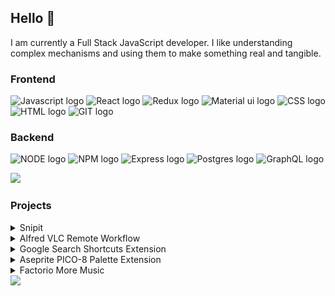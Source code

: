 ## Hello 👋

I am currently a Full Stack JavaScript developer. I like understanding complex mechanisms and using them to make something real and tangible. 

### Frontend
<p>
  <img src="https://user-images.githubusercontent.com/31222514/149812547-405716a0-b974-4da4-b749-f2b4a8adc1d8.png" width="8%" alt="Javascript logo">
  <img src="https://user-images.githubusercontent.com/31222514/149813755-3f74a208-1e4c-4d81-b848-1d4f1a18b969.png" width="8%" alt="React logo">
  <img src="https://user-images.githubusercontent.com/31222514/160580699-d782fd3f-4e09-4d92-895c-d9867302e145.svg" width="8%" alt="Redux logo">
  <img src="https://cdn.jsdelivr.net/gh/devicons/devicon/icons/materialui/materialui-original.svg" width="8%" alt="Material ui logo"/> 
  <img src="https://user-images.githubusercontent.com/31222514/149813532-e214a55c-9b91-4b71-bb17-0dcf18903f7a.png" width="8%" alt="CSS logo">
  <img src="https://user-images.githubusercontent.com/31222514/149814154-3de042e2-bccf-4f0e-8d0e-98a2dbcae7c0.png" width="8%" alt="HTML logo">
  <img src="https://user-images.githubusercontent.com/31222514/149814004-a3a2bf91-a257-4d1c-bdff-e1079a524359.png" width="8%" alt="GIT logo">
</p>

### Backend
<p>
  <img src="https://user-images.githubusercontent.com/31222514/149943049-95f0909a-9c2b-4fae-bd04-647d531dd10d.png" width="8%" alt="NODE logo">
  <img src="https://cdn.jsdelivr.net/gh/devicons/devicon/icons/npm/npm-original-wordmark.svg" width="8%" alt="NPM logo" />
  <img src="https://cdn.jsdelivr.net/gh/devicons/devicon/icons/express/express-original.svg" width="8%" alt="Express logo"/>
  <img src="https://user-images.githubusercontent.com/31222514/155521312-96e008ba-1d5e-409f-aaec-ca229ca275c6.jpeg" width="8%" alt="Postgres logo"> 
  <img src="https://cdn.jsdelivr.net/gh/devicons/devicon/icons/graphql/graphql-plain.svg" width="8%" alt="GraphQL logo"/>
</p>


<img src="https://github-readme-stats.vercel.app/api/top-langs/?username=churris-x&layout=compact"/>

### Projects
<details close>
  <summary>Snipit</summary>

  A tool for myself to keep track of small code snippets I use a lot, here is the code for the [frontend](https://github.com/churris-x/snippet-board-client) and [backend](https://github.com/churris-x/snippet-board-server) and here is the [deployed website](https://snipits.netlify.app).

<img width="780" alt="App screenshot" src="https://user-images.githubusercontent.com/47779588/180289364-66933af0-a18c-470f-8b00-89194ed50280.png">

</details>

<details close>
  <summary>Alfred VLC Remote Workflow</summary>

  This is an add-on to the very popular Alfred Mac App, which adds a command palette with many extended features, such as your own personal workflows. This is actually a continuation of an old workflow that stopped being developed. Saddly, it did not have some features I really would have liked, so I ended up continuing and making my own modifications.


  This was a very fun project, and understanding how to correctly pick up and continue a GPL v3 project was quite challenging.

  Here is the link to [the repository](https://github.com/churris-x/alfred-vlc-remote)  


<img width="780" alt="Workflow screenshot" src="https://raw.githubusercontent.com/churris-x/alfred-vlc-remote/f15853be5d76e70bf347a1e8b8281f562c8f85c0/images/screenshot_basic.png">  

</details>

<details close>
  <summary>Google Search Shortcuts Extension</summary>

  Another open source project that I wanted to make my own version of. Besides doing minor UI tweaks, the main thing I learned was how to publish things on the chrome and firefox stores, both quite different.

  Here is the link to [the repository](https://github.com/churris-x/google-search-shortcuts)

<img width="780" alt="Workflow screenshot" src="https://raw.githubusercontent.com/churris-x/google-search-shortcuts/refs/heads/master/img/Chrome-store-screenshot.jpg">

</details>

<details close>
  <summary>Aseprite PICO-8 Palette Extension</summary>

  This is the full colour palette for the [PICO-8](http://www.pico-8.com/) fantasy console, made for the [Aseprite](https://www.aseprite.org/) program.
  I mainly made this just to make sure I would not lose the full palette, and for conveniece sake.
  
  It was quite fun to research and understand how GIMP `.gpl` palette files are structured,
  and also to create an extension for the Aseprite editor.

  Here is the link to [the repository](https://github.com/churris-x/aseprite-palette-pico-8)

<img width="780" alt="Cover image of palette" src="https://github.com/user-attachments/assets/e3fde247-4615-443d-a6a7-c3ef4392307c" />

</details>

<details close>
  <summary>Factorio More Music</summary>

  A small mod for the game [Factorio](https://www.factorio.com/). Written in Lua. Understanding the documentation and using the correct API's was very tricky, but quite fun. I have not delved deep into what is possible to do with mods, but would be very interested in trying it out.

  Here is the link to [the repository](https://github.com/churris-x/factorio-more-music)

</details>


<!--
https://github-readme-stats.vercel.app/api/top-langs/?username=churris-x&layout=compact
https://github-readme-stats.vercel.app/api?username=churris-x&show_icons=true&theme=monokai&count_private=true
-->

<!--

find icons here: https://devicon.dev/
find labels here : https://github.com/Ileriayo/markdown-badges
-->

<img width="0" src="https://user-images.githubusercontent.com/47779588/168110364-d8448d11-b208-43b1-bd9f-a16cb3eeaa1d.png">

